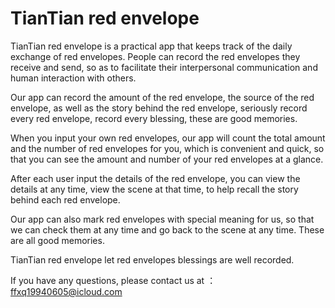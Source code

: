 # TianTian red envelope
TianTian red envelope is a practical app that keeps track of the daily exchange of red envelopes. People can record the red envelopes they receive and send, so as to facilitate their interpersonal communication and human interaction with others.

Our app can record the amount of the red envelope, the source of the red envelope, as well as the story behind the red envelope, seriously record every red envelope, record every blessing, these are good memories.

When you input your own red envelopes, our app will count the total amount and the number of red envelopes for you, which is convenient and quick, so that you can see the amount and number of your red envelopes at a glance.

After each user input the details of the red envelope, you can view the details at any time, view the scene at that time, to help recall the story behind each red envelope.

Our app can also mark red envelopes with special meaning for us, so that we can check them at any time and go back to the scene at any time. These are all good memories.

TianTian red envelope let red envelopes blessings are well recorded.

If you have any questions, please contact us at ： ffxq19940605@icloud.com
